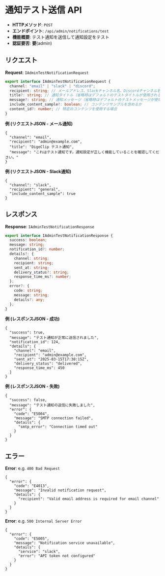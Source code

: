 # 通知テスト送信 API

- **HTTPメソッド**: `POST`
- **エンドポイント**: `/api/admin/notifications/test`
- **機能概要**: テスト通知を送信して通知設定をテスト
- **認証要否**: **要**(admin)

## リクエスト

**Request**: `IAdminTestNotificationRequest`
```ts
export interface IAdminTestNotificationRequest {
  channel: "email" | "slack" | "discord";
  recipient: string; // メールアドレス、Slackチャンネル名、Discordチャンネル名など
  title?: string; // 通知タイトル（省略時はデフォルトのテストタイトルが使用される）
  message?: string; // 通知メッセージ（省略時はデフォルトのテストメッセージが使用される）
  include_content_sample?: boolean; // コンテンツサンプルを含めるか
  content_id?: number; // 特定のコンテンツを使用する場合
}
```

**例 (リクエストJSON - メール通知)**
```jsonc
{
  "channel": "email",
  "recipient": "admin@example.com",
  "title": "DigeClip テスト通知",
  "message": "これはテスト通知です。通知設定が正しく機能していることを確認してください。"
}
```

**例 (リクエストJSON - Slack通知)**
```jsonc
{
  "channel": "slack",
  "recipient": "general",
  "include_content_sample": true
}
```

## レスポンス

**Response**: `IAdminTestNotificationResponse`
```ts
export interface IAdminTestNotificationResponse {
  success: boolean;
  message: string;
  notification_id?: number;
  details?: {
    channel: string;
    recipient: string;
    sent_at: string;
    delivery_status?: string;
    response_time_ms?: number;
  };
  error?: {
    code: string;
    message: string;
    details?: any;
  };
}
```

**例 (レスポンスJSON - 成功)**
```jsonc
{
  "success": true,
  "message": "テスト通知が正常に送信されました",
  "notification_id": 124,
  "details": {
    "channel": "email",
    "recipient": "admin@example.com",
    "sent_at": "2025-03-15T17:30:15Z",
    "delivery_status": "delivered",
    "response_time_ms": 450
  }
}
```

**例 (レスポンスJSON - 失敗)**
```jsonc
{
  "success": false,
  "message": "テスト通知の送信に失敗しました",
  "error": {
    "code": "E5004",
    "message": "SMTP connection failed",
    "details": {
      "smtp_error": "Connection timed out"
    }
  }
}
```

## エラー

**Error**: e.g. `400 Bad Request`
```jsonc
{
  "error": {
    "code": "E4013",
    "message": "Invalid notification request",
    "details": {
      "recipient": "Valid email address is required for email channel"
    }
  }
}
```

**Error**: e.g. `500 Internal Server Error`
```jsonc
{
  "error": {
    "code": "E5005",
    "message": "Notification service unavailable",
    "details": {
      "service": "slack",
      "error": "API token not configured"
    }
  }
}
```
